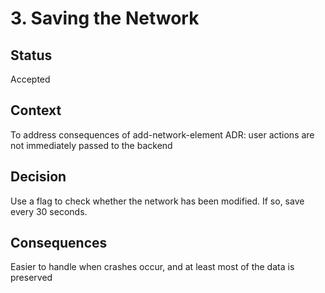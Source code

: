 # 3. Saving the Network

## Status

Accepted

## Context

To address consequences of add-network-element ADR: user actions are not immediately passed to the backend

## Decision

Use a flag to check whether the network has been modified.
If so, save every 30 seconds.

## Consequences

Easier to handle when crashes occur, and at least most of the data is preserved